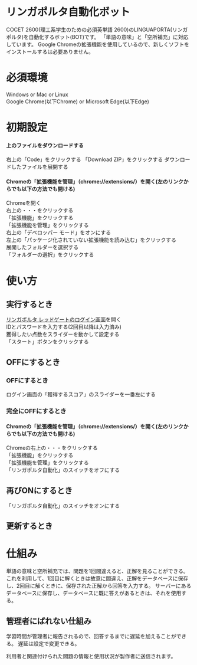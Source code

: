 # リンガポルタ自動化ボット
COCET 2600(理工系学生のための必須英単語 2600)のLINGUAPORTA(リンガポルタ)を自動化するボット(BOT)です。
「単語の意味」と「空所補充」に対応しています。
Google Chromeの拡張機能を使用しているので、新しくソフトをインストールするは必要ありません。
# 必須環境
Windows or Mac or Linux  
Google Chrome(以下Chrome) or Microsoft Edge(以下Edge)
# 初期設定
#### 上のファイルをダウンロードする
右上の「Code」をクリックする
「Download ZIP」をクリックする
ダウンロードしたファイルを展開する
#### Chromeの「拡張機能を管理」（chrome://extensions/）を開く(左のリンクからでも以下の方法でも開ける)
Chromeを開く  
右上の・・・をクリックする  
「拡張機能」をクリックする  
「拡張機能を管理」をクリックする  
右上の「デベロッパー モード」をオンにする  
左上の「パッケージ化されていない拡張機能を読み込む」をクリックする  
展開したフォルダーを選択する  
「フォルダーの選択」をクリックする  
# 使い方
## 実行するとき
[リンガポルタ レッドゲートのログイン画面](https://w5.linguaporta.jp/user/seibido/)を開く  
IDとパスワードを入力する(2回目以降は入力済み)  
獲得したい点数をスライダーを動かして設定する  
「スタート」ボタンをクリックする
## OFFにするとき
### OFFにするとき
ログイン画面の「獲得するスコア」のスライダーを一番左にする
### 完全にOFFにするとき
#### Chromeの「拡張機能を管理」（chrome://extensions/）を開く(左のリンクからでも以下の方法でも開ける)
Chromeの右上の・・・をクリックする  
「拡張機能」をクリックする  
「拡張機能を管理」をクリックする  
「リンガポルタ自動化」のスイッチをオフにする  
## 再びONにするとき
「リンガポルタ自動化」のスイッチをオンにする
## 更新するとき



# 仕組み
単語の意味と空所補充では、問題を1回間違えると、正解を見ることができる。  
これを利用して、1回目に解くときは故意に間違え、正解をデータベースに保存し、2回目に解くときに、保存された正解から回答を入力する。
サーバーにあるデータベースに保存し、データベースに既に答えがあるときは、それを使用する。
## 管理者にばれない仕組み  
学習時間が管理者に報告されるので、回答するまでに遅延を加えることができる。
遅延は設定で変更できる。

利用者と関連付けられた問題の情報と使用状況が製作者に送信されます。
